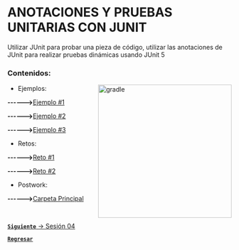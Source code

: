 # ANOTACIONES Y PRUEBAS UNITARIAS CON JUNIT

Utilizar JUnit para probar una pieza de código, utilizar las anotaciones de JUnit para realizar pruebas dinámicas usando JUnit 5

### Contenidos:

<img align="right" src="https://avatars.githubusercontent.com/u/874086?s=200&v=4" alt="gradle" width="300"/>

<ul>
    <li>
    Ejemplos:
    </li>
</ul>

<strong>------></strong>[Ejemplo #1](./ejemplos/ejemplo1/build.gradle)

<strong>------></strong>[Ejemplo #2](./ejemplos/ejemplo1/build.gradle)

<strong>------></strong>[Ejemplo #3](./ejemplos/ejemplo1/build.gradle)
<ul>
    <li>
    Retos:
    </li>
</ul>

<strong>------></strong>[Reto #1](./retos/reto1/src)

<strong>------></strong>[Reto #2](./retos/reto2/src)
  <ul>
    <li>
    Postwork:
    </li>
</ul>  

<strong>------></strong>[Carpeta Principal](./postwork)


<br>

[**`Siguiente`** -> Sesión 04](../Sesion4/Postwork)

[**`Regresar`**](./)
